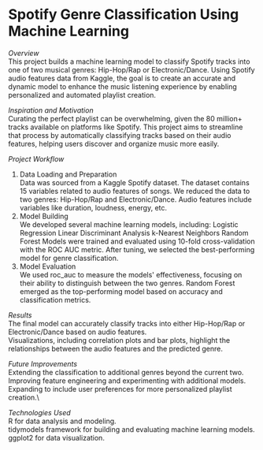 # Spotify Genre Classification Using Machine Learning

*Overview*\
This project builds a machine learning model to classify Spotify tracks into one of two musical genres: Hip-Hop/Rap or Electronic/Dance. Using Spotify audio features data from Kaggle, the goal is to create an accurate and dynamic model to enhance the music listening experience by enabling personalized and automated playlist creation.

*Inspiration and Motivation*\
Curating the perfect playlist can be overwhelming, given the 80 million+ tracks available on platforms like Spotify. This project aims to streamline that process by automatically classifying tracks based on their audio features, helping users discover and organize music more easily.

*Project Workflow*
1. Data Loading and Preparation\
Data was sourced from a Kaggle Spotify dataset.
The dataset contains 15 variables related to audio features of songs.
We reduced the data to two genres: Hip-Hop/Rap and Electronic/Dance.
Audio features include variables like duration, loudness, energy, etc.
2. Model Building\
We developed several machine learning models, including:
Logistic Regression
Linear Discriminant Analysis
k-Nearest Neighbors
Random Forest
Models were trained and evaluated using 10-fold cross-validation with the ROC AUC metric.
After tuning, we selected the best-performing model for genre classification.
3. Model Evaluation\
We used roc_auc to measure the models' effectiveness, focusing on their ability to distinguish between the two genres.
Random Forest emerged as the top-performing model based on accuracy and classification metrics.

*Results*\
The final model can accurately classify tracks into either Hip-Hop/Rap or Electronic/Dance based on audio features.\
Visualizations, including correlation plots and bar plots, highlight the relationships between the audio features and the predicted genre.

*Future Improvements*\
Extending the classification to additional genres beyond the current two.\
Improving feature engineering and experimenting with additional models.\
Expanding to include user preferences for more personalized playlist creation.\

*Technologies Used*\
R for data analysis and modeling.\
tidymodels framework for building and evaluating machine learning models.\
ggplot2 for data visualization.
